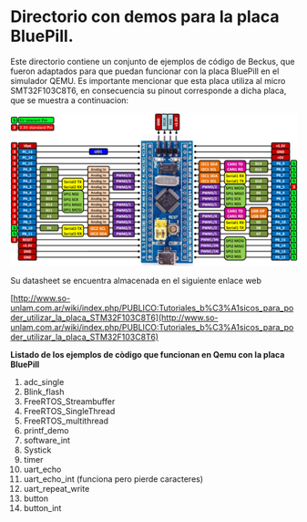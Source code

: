 # Directorio con demos para la placa BluePill.

Este directorio contiene un conjunto de ejemplos de código de Beckus, que fueron adaptados para que puedan funcionar con la placa BluePill en el simulador QEMU. Es importante mencionar que esta placa utiliza al micro SMT32F103C8T6, en consecuencia su pinout corresponde a dicha placa, que se muestra a continuacion:

![](./documentacion/images/pinout_BluePill.png "Pinout de la Placa BluePill")

Su datasheet se encuentra almacenada en el siguiente enlace web

[http://www.so-unlam.com.ar/wiki/index.php/PUBLICO:Tutoriales_b%C3%A1sicos_para_poder_utilizar_la_placa_STM32F103C8T6](http://www.so-unlam.com.ar/wiki/index.php/PUBLICO:Tutoriales_b%C3%A1sicos_para_poder_utilizar_la_placa_STM32F103C8T6)

 
  
**Listado de los ejemplos de còdigo que funcionan en Qemu con la placa BluePill**

1. adc_single
2. Blink_flash
3. FreeRTOS_Streambuffer
4. FreeRTOS_SingleThread
5. FreeRTOS_multithread
6. printf_demo
7. software_int
8. Systick
9. timer
10. uart_echo
11. uart_echo_int (funciona pero pierde caracteres)
12. uart_repeat_write
13. button
14. button_int